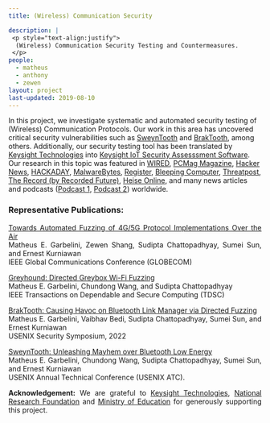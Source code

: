 ```yaml
---
title: (Wireless) Communication Security

description: |
 <p style="text-align:justify">
  (Wireless) Communication Security Testing and Countermeasures.
 </p>
people:
  - matheus
  - anthony
  - zewen
layout: project
last-updated: 2019-08-10
---
```

<p style="text-align:justify">

In this project, we investigate systematic and automated security testing 
of (Wireless) Communication Protocols. Our work in this area has uncovered critical 
security vulnerabilities such as <a href="https://asset-group.github.io/disclosures/sweyntooth/">SweynTooth</a> 
and <a href="https://www.braktooth.com">BrakTooth</a>, among others. Additionally, 
our security testing tool has been translated by <a href="https://www.keysight.com/">Keysight Technologies</a> 
into <a href="https://www.keysight.com/us/en/cmp/2021/iot-security.html">Keysight IoT Security Assesssment Software</a>. 
Our research in this topic was featured in 
<a href="https://www.wired.com/story/braktooth-bluetooth-whatsapp-fine-omg-cable">WIRED</a>,
<a href="https://sea.pcmag.com/security/45801/braktooth-vulnerabilities-affect-countless-bluetooth-devices">PCMag Magazine</a>,
<a href="https://thehackernews.com/2021/09/new-braktooth-flaws-leave-millions-of.html">Hacker News</a>,
<a href="https://hackaday.com/2021/09/23/bluetooth-vulnerability-arbitrary-code-execution-on-the-esp32-among-others/">HACKADAY</a>,
<a href="https://blog.malwarebytes.com/exploits-and-vulnerabilities/2021/09/braktooth-bluetooth-vulnerabilities-crash-all-the-devices">MalwareBytes</a>,
<a href="https://www.theregister.com/2021/09/01/braktooth_vulnerabilities_put_bluetooth_users/">Register</a>,
<a href="https://www.bleepingcomputer.com/news/security/bluetooth-braktooth-bugs-could-affect-billions-of-devices/">Bleeping Computer</a>,
<a href="https://threatpost.com/bluetooth-bugs-dos-code-execution/169159/">Threatpost</a>,
<a href="https://therecord.media/billions-of-devices-impacted-by-new-braktooth-bluetooth-vulnerabilities/"> The Record (by Recorded Future)</a>,
<a href="https://www.heise.de/news/Braktooth-Neue-Bluetooth-Luecken-bedrohen-unzaehlige-Geraete-6180540.html">Heise Online</a>, and many 
news articles and podcasts (<a href="https://www.youtube.com/watch?v=g2MRwdHtCDY">Podcast 1</a>, <a href="https://www.youtube.com/watch?v=s9zOQ91st6Y">Podcast 2</a>)
worldwide. 
</p>


<h3>Representative Publications:</h3>


<p style="text-align:justify">
<a href="https://asset-group.github.io/papers/AutoFuzz4G5G.pdf">Towards Automated Fuzzing of 4G/5G Protocol Implementations Over the Air</a><br>
Matheus E. Garbelini, Zewen Shang, Sudipta Chattopadhyay, Sumei Sun, and Ernest Kurniawan<br>
IEEE Global Communications Conference (GLOBECOM)<br>
</p>

<p style="text-align:justify">
<a href="https://asset-group.github.io/papers/Greyhound.pdf">Greyhound: Directed Greybox Wi-Fi Fuzzing</a><br>
Matheus E. Garbelini, Chundong Wang, and Sudipta Chattopadhyay<br>
IEEE Transactions on Dependable and Secure Computing (TDSC)
</p>

<p style="text-align:justify">
<a href="https://asset-group.github.io/papers/BrakTooth.pdf">BrakTooth: Causing Havoc on Bluetooth Link Manager via Directed Fuzzing</a><br>
Matheus E. Garbelini, Vaibhav Bedi, Sudipta Chattopadhyay, Sumei Sun, and Ernest Kurniawan<br>
USENIX Security Symposium, 2022
</p>

<p style="text-align:justify">
<a href="https://asset-group.github.io/papers/SweynTooth.pdf">SweynTooth: Unleashing Mayhem over Bluetooth Low Energy</a><br>
Matheus E. Garbelini, Chundong Wang, Sudipta Chattopadhyay, Sumei Sun, and Ernest Kurniawan<br>
USENIX Annual Technical Conference (USENIX ATC).
</p>


<p style="text-align:justify">
<b>Acknowledgement:</b> We are grateful to 
<a href="https://www.keysight.com/us/en/home.html">Keysight Technologies</a>, <a href="https://www.nrf.gov.sg/">National Research Foundation</a> and 
<a href="https://www.moe.gov.sg/">Ministry of Education</a> for generously supporting this project. 
</p>
